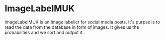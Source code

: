 # ImageLabelMUK
 ImageLabelMUK is an Image labeller for social media posts. It's purpse is to read the data from the database in form of images. It gives us the probabilities and we sort and output it.
